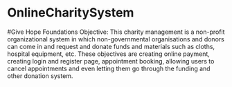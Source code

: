 # OnlineCharitySystem

#Give Hope Foundations Objective:
  This charity management is a non-profit organizational system in which non-governmental organisations and donors
can come in and request and donate funds and materials such as cloths, hospital equipment, etc. These objectives are creating online payment, creating login and register
page, appointment booking, allowing users to cancel appointments and even letting them go through the funding and other donation system.
